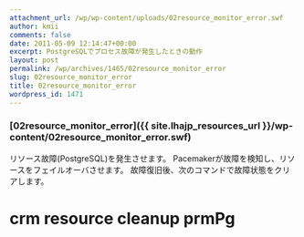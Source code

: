 ```yaml
---
attachment_url: /wp/wp-content/uploads/02resource_monitor_error.swf
author: kmii
comments: false
date: 2011-05-09 12:14:47+00:00
excerpt: PostgreSQLでプロセス故障が発生したときの動作
layout: post
permalink: /wp/archives/1465/02resource_monitor_error
slug: 02resource_monitor_error
title: 02resource_monitor_error
wordpress_id: 1471
---
```


### [02resource_monitor_error]({{ site.lhajp_resources_url }}/wp-content/02resource_monitor_error.swf)

リソース故障(PostgreSQL)を発生させます。
Pacemakerが故障を検知し、リソースをフェイルオーバさせます。
故障復旧後、次のコマンドで故障状態をクリアします。

# crm resource cleanup prmPg
